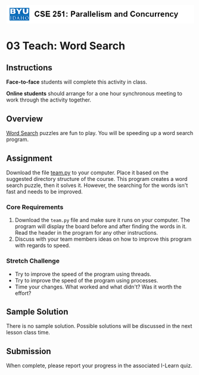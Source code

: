 ![](../site/banner.png)

# 03 Teach: Word Search

## Instructions

**Face-to-face** students will complete this activity in class.

**Online students** should arrange for a one hour synchronous meeting to work through the activity together.

## Overview

[Word Search](https://thewordsearch.com/) puzzles are fun to play.  You will be speeding up a word search program.

## Assignment

Download the file [team.py](team/team.py) to your computer.  Place it based on the suggested directory structure of the course.  This program creates a word search puzzle, then it solves it.  However, the searching for the words isn't fast and needs to be improved.


### Core Requirements

1. Download the `team.py` file and make sure it runs on your computer.  The program will display the board before and after finding the words in it.  Read the header in the program for any other instructions.
2. Discuss with your team members ideas on how to improve this program with regards to speed.


### Stretch Challenge

- Try to improve the speed of the program using threads.
- Try to improve the speed of the program using processes.
- Time your changes.  What worked and what didn't?  Was it worth the effort?

## Sample Solution

There is no sample solution.  Possible solutions will be discussed in the next lesson class time.

## Submission

When complete, please report your progress in the associated I-Learn quiz.
